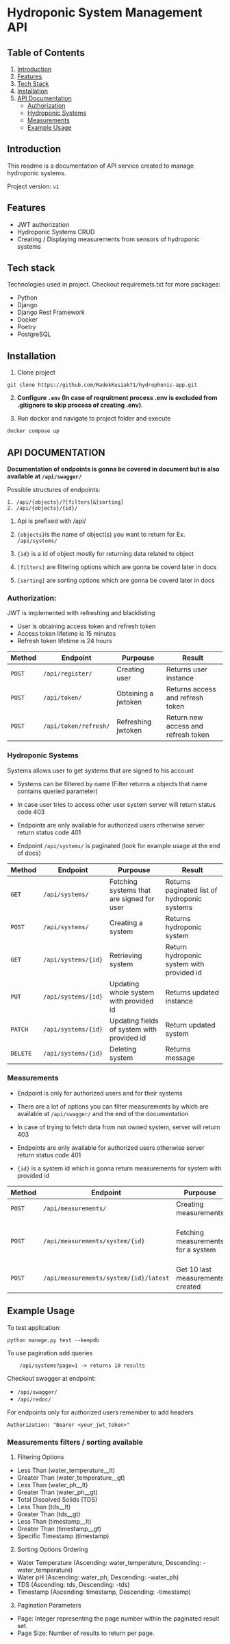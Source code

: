 # Hydroponic System Management API

## Table of Contents
1. [Introduction](#introduction)
2. [Features](#features)
3. [Tech Stack](#tech-stack)
4. [Installation](#installation)
5. [API Documentation](#api-documentation)
    - [Authorization](#authorization)
    - [Hydroponic Systems](#hydroponic-systems)
    - [Measurements](#measurements)
    - [Example Usage](#example-usage)
    
## Introduction
This readme is a documentation of API service created to manage hydroponic systems.

Project version: `v1`

## Features
- JWT authorization
- Hydroponic Systems CRUD
- Creating / Displaying measurements from sensors of hydroponic systems

## Tech stack
Technologies used in project. Checkout requiremets.txt for more packages:
- Python
- Django
- Django Rest Framework
- Docker
- Poetry
- PostgreSQL

## Installation
1. Clone project
```
git clone https://github.com/RadekKusiak71/hydrophonic-app.git
```

2. **Configure `.env` (In case of reqruitment process .env is excluded from .gitignore to skip process of creating .env)**.

3. Run docker and navigate to project folder and execute
```bash
docker compose up
```

## API DOCUMENTATION

**Documentation of endpoints is gonna be covered in document but is also available at `/api/swagger/`**

Possible structures of endpoints:
```
1. /api/{objects}/?[filters]&[sorting]
2. /api/{objects}/{id}/
```
1. Api is prefixed with /api/

2. `{objects}`is the name of object(s) you want to return for Ex. `/api/systems/`

3. `{id}` is a id of object mostly for returning data related to object

4. `[filters]` are filtering options which are gonna be coverd later in docs

5. `[sorting]` are sorting options which are gonna be coverd later in docs

### Authorization:

JWT is implemented with refreshing and blacklisting
- User is obtaining access token and refresh token
- Access token lifetime is 15 minutes
- Refresh token lifetime is 24 hours

| Method  | Endpoint | Purpouse | Result |
| ------------- | ------------- |------------- |------------- |
| `POST`  | `/api/register/`  | Creating user | Returns user instance |
| `POST`  | `/api/token/`  | Obtaining a jwtoken | Returns access and refresh token |
| `POST`  | `/api/token/refresh/` | Refreshing jwtoken | Return new access and refresh token |

### Hydroponic Systems
Systems allows user to get systems that are signed to his account

- Systems can be filtered by name (Filter returns a objects that name contains queried parameter)

- In case user tries to access other user system server will return status code 403

- Endpoints are only available for authorized users otherwise server return status code 401

- Endpoint `/api/systems/` is paginated (look for example usage at the end of docs)

| Method  | Endpoint | Purpouse | Result |
| ------------- | ------------- |------------- |------------- |
| `GET`  | `/api/systems/`  | Fetching systems that are signed for user | Returns paginated list of hydroponic systems |
| `POST`  |`/api/systems/`  | Creating a system | Returns hydroponic system |
| `GET`  | `/api/systems/{id}` | Retrieving system | Return hydroponic system with provided id |
| `PUT`  | `/api/systems/{id}` | Updating whole system with provided id | Returns updated instance |
| `PATCH`  | `/api/systems/{id}` | Updating fields of system with provided id | Return updated system |
| `DELETE`  | `/api/systems/{id}` | Deleting system | Returns message |

### Measurements
- Endpoint is only for authorized users and for their systems

- There are a lot of options you can filter measurements by which are available at `/api/swagger/` and the end of the documentation

- In case of trying to fetch data from not owned system, server will return 403


- Endpoints are only available for authorized users otherwise server return status code 401

- `{id}` is a system id which is gonna return measurements for system with provided id

| Method  | Endpoint | Purpouse | Result |
| ------------- | ------------- |------------- |------------- |
| `POST`  | `/api/measurements/`  | Creating measurements | Returns measurements |
| `POST`  | `/api/measurements/system/{id}`  | Fetching measurements for a system | Returns measurements for system with provided id |
| `POST`  | `/api/measurements/system/{id}/latest` | Get 10 last measurements created | Return new access and refresh token |


## Example Usage

To test application:
```
python manage.py test --keepdb
```

To use pagination add queries

```
    /api/systems?page=1 -> returns 10 results
```


Checkout swagger at endpoint:
-   `/api/swagger/`
-   `/api/redoc/`

For endpoints only for authorized users remember to add headers
```
Authorization: "Bearer <your_jwt_token>"
```

### Measurements filters / sorting available

1. Filtering Options
-   Less Than (water_temperature__lt)
-   Greater Than (water_temperature__gt)
-   Less Than (water_ph__lt)
-   Greater Than (water_ph__gt)
-   Total Dissolved Solids (TDS)
-   Less Than (tds__lt)
-   Greater Than (tds__gt)
-   Less Than (timestamp__lt)
-   Greater Than (timestamp__gt)
-   Specific Timestamp (timestamp)
2.  Sorting Options
Ordering
-   Water Temperature (Ascending: water_temperature, Descending: -water_temperature)
-   Water pH (Ascending: water_ph, Descending: -water_ph)
-   TDS (Ascending: tds, Descending: -tds)
-   Timestamp (Ascending: timestamp, Descending: -timestamp)
3.  Pagination Parameters
-   Page: Integer representing the page number within the paginated result set.
-   Page Size: Number of results to return per page.
